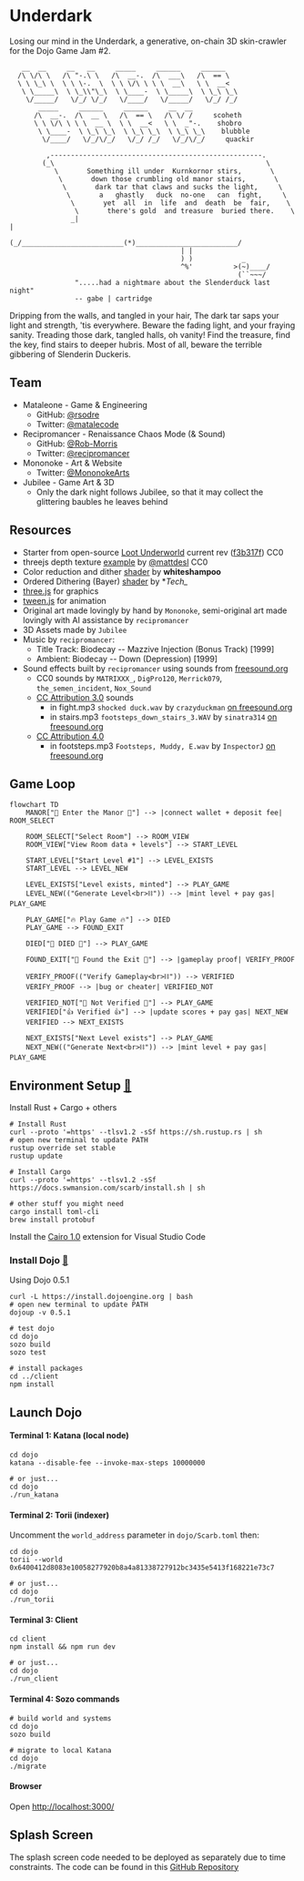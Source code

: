 # Underdark
Losing our mind in the Underdark, a generative, on-chain 3D skin-crawler for the Dojo Game Jam #2.

```
   __  __     __   __     _____     ______     ______   
  /\ \/\ \   /\ "-.\ \   /\  __-.  /\  ___\   /\  == \  
  \ \ \_\ \  \ \ \-.  \  \ \ \/\ \ \ \  __\   \ \  __<  
   \ \_____\  \ \_\\"\_\  \ \____-  \ \_____\  \ \_\ \_\
    \/_____/   \/_/ \/_/   \/____/   \/_____/   \/_/ /_/
       _____     ______     ______     __  __           
      /\  __-.  /\  __ \   /\  == \   /\ \/ /     scoheth      
      \ \ \/\ \ \ \  __ \  \ \  __<   \ \  _"-.    shobro     
       \ \____-  \ \_\ \_\  \ \_\ \_\  \ \_\ \_\    blubble    
        \/____/   \/_/\/_/   \/_/ /_/   \/_/\/_/     quackir   
  
         ,----------------------------------------------------.         
        (_\                                                    \        
           \       Something ill under  Kurnkornor stirs,       \       
            \       down those crumbling old manor stairs,       \      
             \       dark tar that claws and sucks the light,     \     
              \       a   ghastly   duck  no-one   can  fight,     \    
               \       yet  all  in  life  and  death  be  fair,    \   
                \       there's gold  and treasure  buried there.    \  
               _|                                                     | 
              (_/_________________________(*)_________________________/ 
                                          | |                           
                                          ) )            _            
                                          ^%'          >(~)____/             
                                                        (``~~~/     
                ".....had a nightmare about the Slenderduck last night"
                -- gabe | cartridge                                       

```

Dripping from the walls, and tangled in your hair,
The dark tar saps your light and strength, 'tis everywhere.
Beware the fading light, and your fraying sanity.
Treading those dark, tangled halls, oh vanity!
Find the treasure, find the key, find stairs to deeper hubris.
Most of all, beware the terrible gibbering of Slenderin Duckeris.

## Team

* Mataleone - Game & Engineering
  * GitHub: [@rsodre](https://github.com/rsodre)
  * Twitter: [@matalecode](https://twitter.com/matalecode)
* Recipromancer - Renaissance Chaos Mode (& Sound)
  * GitHub: [@Rob-Morris](https://github.com/Rob-Morris)
  * Twitter: [@recipromancer](https://twitter.com/recipromancer)
* Mononoke - Art & Website
  * Twitter: [@MononokeArts](https://twitter.com/MononokeArts)
* Jubilee - Game Art & 3D
  * Only the dark night follows Jubilee, so that it may collect the glittering baubles he leaves behind

## Resources

* Starter from open-source [Loot Underworld](https://github.com/funDAOmental/lootunderworld) current rev ([f3b317f](https://github.com/funDAOmental/lootunderworld/tree/f3b317ff03a7b62620f055e5238b9d300f7be189)) CC0
* threejs depth texture [example](https://threejs.org/examples/#webgl_depth_texture) by [@mattdesl](https://twitter.com/mattdesl) CC0
* Color reduction and dither [shader](https://godotshaders.com/shader/color-reduction-and-dither/) by **whiteshampoo**
* Ordered Dithering (Bayer) [shader](https://www.shadertoy.com/view/7sfXDn) by **Tech_*
* [three.js](https://threejs.org/) for graphics
* [tween.js](https://github.com/tweenjs/tween.js) for animation
* Original art made lovingly by hand by `Mononoke`, semi-original art made lovingly with AI assistance by `recipromancer`
* 3D Assets made by `Jubilee`
* Music by `recipromancer`:
  * Title Track: Biodecay -- Mazzive Injection (Bonus Track) [1999]
  * Ambient: Biodecay -- Down (Depression) [1999]
* Sound effects built by `recipromancer` using sounds from [freesound.org](https://freesound.org/)
  * CC0 sounds by `MATRIXXX_`, `DigPro120`, `Merrick079`, `the_semen_incident`, `Nox_Sound`
  * [CC Attribution 3.0](https://creativecommons.org/licenses/by/3.0/) sounds
    * in fight.mp3 `shocked duck.wav` by `crazyduckman` [on freesound.org](https://freesound.org/people/crazyduckman/sounds/185550/)
    * in stairs.mp3 `footsteps_down_stairs_3.WAV` by `sinatra314` [on freesound.org](https://freesound.org/people/sinatra314/sounds/209474/)
  * [CC Attribution 4.0](https://creativecommons.org/licenses/by/4.0/)
    * in footsteps.mp3 `Footsteps, Muddy, E.wav` by `InspectorJ` [on freesound.org](https://freesound.org/people/InspectorJ/sounds/339325/)

## Game Loop

```mermaid
flowchart TD
    MANOR["🏰 Enter the Manor 🏰"] --> |connect wallet + deposit fee| ROOM_SELECT

    ROOM_SELECT["Select Room"] --> ROOM_VIEW
    ROOM_VIEW["View Room data + levels"] --> START_LEVEL

    START_LEVEL["Start Level #1"] --> LEVEL_EXISTS
    START_LEVEL --> LEVEL_NEW

    LEVEL_EXISTS["Level exists, minted"] --> PLAY_GAME
    LEVEL_NEW(("Generate Level<br>⛓️")) --> |mint level + pay gas| PLAY_GAME

    PLAY_GAME["🔥 Play Game 🔥"] --> DIED
    PLAY_GAME --> FOUND_EXIT

    DIED["🦆 DIED 🦆"] --> PLAY_GAME

    FOUND_EXIT["🚪 Found the Exit 🚪"] --> |gameplay proof| VERIFY_PROOF

    VERIFY_PROOF(("Verify Gameplay<br>⛓️")) --> VERIFIED
    VERIFY_PROOF --> |bug or cheater| VERIFIED_NOT

    VERIFIED_NOT["🚫 Not Verified 🚫"] --> PLAY_GAME
    VERIFIED["👍 Verified 👍"] --> |update scores + pay gas| NEXT_NEW
    VERIFIED --> NEXT_EXISTS

    NEXT_EXISTS["Next Level exists"] --> PLAY_GAME
    NEXT_NEW(("Generate Next<br>⛓️")) --> |mint level + pay gas| PLAY_GAME
```


## Environment Setup [🔗](https://book.dojoengine.org/getting-started/setup.html)

Install Rust + Cargo + others

```
# Install Rust
curl --proto '=https' --tlsv1.2 -sSf https://sh.rustup.rs | sh
# open new terminal to update PATH
rustup override set stable
rustup update

# Install Cargo
curl --proto '=https' --tlsv1.2 -sSf https://docs.swmansion.com/scarb/install.sh | sh

# other stuff you might need
cargo install toml-cli
brew install protobuf
```

Install the [Cairo 1.0](https://marketplace.visualstudio.com/items?itemName=starkware.cairo1) extension for Visual Studio Code


### Install Dojo [🔗](https://book.dojoengine.org/getting-started/quick-start.html)

Using Dojo 0.5.1

```console
curl -L https://install.dojoengine.org | bash
# open new terminal to update PATH
dojoup -v 0.5.1

# test dojo
cd dojo
sozo build
sozo test

# install packages
cd ../client
npm install
```


## Launch Dojo

#### Terminal 1: Katana (local node)

```console
cd dojo
katana --disable-fee --invoke-max-steps 10000000

# or just...
cd dojo
./run_katana
```

#### Terminal 2: Torii (indexer)

Uncomment the `world_address` parameter in `dojo/Scarb.toml` then:

```console
cd dojo
torii --world 0x6400412d8083e10058277920b8a4a81338727912bc3435e5413f168221e73c7

# or just...
cd dojo
./run_torii
```

#### Terminal 3: Client

```console
cd client
npm install && npm run dev

# or just...
cd dojo
./run_client
```

#### Terminal 4: Sozo commands

```console
# build world and systems
cd dojo
sozo build

# migrate to local Katana
cd dojo
./migrate
```


#### Browser

Open [http://localhost:3000/](http://localhost:3000/)


## Splash Screen

The splash screen code needed to be deployed as separately due to time constraints. The code can be found in this [GitHub Repository](https://github.com/fundaomental/underdark-splash)